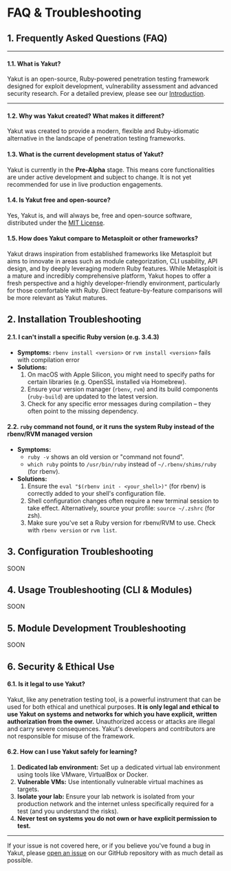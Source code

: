 # FAQ & Troubleshooting

## 1. Frequently Asked Questions (FAQ)

---

#### 1.1. What is Yakut?

Yakut is an open-source, Ruby-powered penetration testing framework designed for
exploit development, vulnerability assessment and advanced security research. For a
detailed preview, please see our [Introduction](./README.md#11-what-is-yakut).

---

#### 1.2. Why was Yakut created? What makes it different?

Yakut was created to provide a modern, flexible and Ruby-idiomatic alternative
in the landscape of penetration testing frameworks.

#### 1.3. What is the current development status of Yakut?

Yakut is currently in the **Pre-Alpha** stage. This means core functionalities are
under active development and subject to change. It is not yet recommended for use in
live production engagements.

#### 1.4. Is Yakut free and open-source?

Yes, Yakut is, and will always be, free and open-source software, distributed under
the [MIT License](../LICENSE.md).

#### 1.5. How does Yakut compare to Metasploit or other frameworks?

Yakut draws inspiration from established frameworks like Metasploit but aims to
innovate in areas such as module categorization, CLI usability, API design, and by
deeply leveraging modern Ruby features. While Metasploit is a mature and incredibly
comprehensive platform, Yakut hopes to offer a fresh perspective and a highly
developer-friendly environment, particularly for those comfortable with Ruby. Direct
feature-by-feature comparisons will be more relevant as Yakut matures.

## 2. Installation Troubleshooting

#### 2.1. I can't install a specific Ruby version (e.g. 3.4.3)

- **Symptoms:** `rbenv install <version>` or `rvm install <version>` fails with compilation error
- **Solutions:**
  1. On macOS with Apple Silicon, you might need to specify paths for certain libraries (e.g. OpenSSL installed via Homebrew).
  2. Ensure your version manager (`rbenv`, `rvm`) and its build components (`ruby-build`) are updated to the latest version.
  3. Check for any specific error messages during compilation – they often point to the missing dependency.

#### 2.2. `ruby` command not found, or it runs the system Ruby instead of the rbenv/RVM managed version

- **Symptoms:**
  - `ruby -v` shows an old version or "command not found".
  - `which ruby` points to `/usr/bin/ruby` instead of `~/.rbenv/shims/ruby` (for rbenv).
- **Solutions:**
  1. Ensure the `eval "$(rbenv init - <your_shell>)"` (for rbenv) is correctly added to your shell's configuration file.
  2. Shell configuration changes often require a new terminal session to take effect. Alternatively, source your profile: `source ~/.zshrc` (for zsh).
  3. Make sure you've set a Ruby version for rbenv/RVM to use. Check with `rbenv version` or `rvm list`.

## 3. Configuration Troubleshooting

SOON

## 4. Usage Troubleshooting (CLI & Modules)

SOON

## 5. Module Development Troubleshooting

SOON

## 6. Security & Ethical Use

#### 6.1. Is it legal to use Yakut?

Yakut, like any penetration testing tool, is a powerful instrument that can be used for
both ethical and unethical purposes. **It is only legal and ethical to use Yakut on systems and networks for which you have explicit, written authorization from the owner.**
Unauthorized access or attacks are illegal and carry severe consequences. Yakut's
developers and contributors are not responsible for misuse of the framework.

#### 6.2. How can I use Yakut safely for learning?

1. **Dedicated lab environment:** Set up a dedicated virtual lab environment using tools like VMware, VirtualBox or Docker.
2. **Vulnerable VMs:** Use intentionally vulnerable virtual machines as targets.
3. **Isolate your lab:** Ensure your lab network is isolated from your production network and the internet unless specifically required for a test (and you understand the risks).
4. **Never test on systems you do not own or have explicit permission to test.**

---

If your issue is not covered here, or if you believe you've found a bug in Yakut, please [open an issue](https://github.com/ardytstrn/yakut/issues) on our GitHub repository with as much detail as possible.
